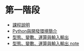 # 第一階段

- [課程說明](https://drive.google.com/open?id=1sGvZxHE0C2Z_9lBeTCHPWHCO4MT9Dtd-)
- [Python與開發環境簡介](https://drive.google.com/open?id=1pXbiHioeBtVaiY-XG-KG9Ow_Obpjcqbo)
- [型態、變數、運算與輸入輸出](https://drive.google.com/open?id=1jgzdYSOKft7tAwb_mXaCz4_TwQv8jQNY)
- [型態、變數、運算與輸入輸出 note](https://drive.google.com/file/d/1DcavLuAUyi283JVVipdoDFaVpFzltXYk/view?usp=sharing)
